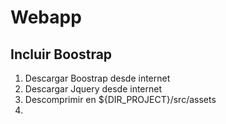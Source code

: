 # Webapp

## Incluir Boostrap
1.  Descargar Boostrap desde internet
2.  Descargar Jquery desde internet
3.  Descomprimir en ${DIR_PROJECT}/src/assets
4.  